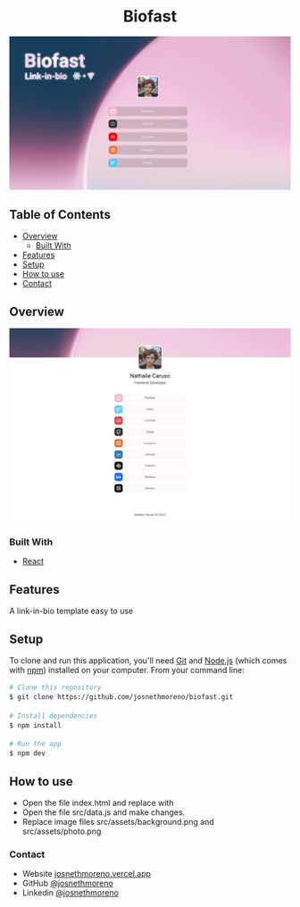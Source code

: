 <h1 align="center">Biofast</h1>

![screenshot](src/assets/preview/portada.png)

<!-- TABLE OF CONTENTS -->

## Table of Contents

- [Overview](#overview)
  - [Built With](#built-with)
- [Features](#features)
- [Setup](#setup)
- [How to use](#how-to-use)
- [Contact](#contact)

<!-- OVERVIEW -->

## Overview

![screenshot](src/assets/preview/preview.png)

### Built With

<!-- This section should list any major frameworks that you built your project using. Here are a few examples.-->

- [React](https://reactjs.org/)

## Features

A link-in-bio template easy to use

## Setup

<!-- For example: -->

To clone and run this application, you'll need [Git](https://git-scm.com) and [Node.js](https://nodejs.org/en/download/) (which comes with [npm](http://npmjs.com)) installed on your computer. From your command line:

```bash
# Clone this repository
$ git clone https://github.com/josnethmoreno/biofast.git

# Install dependencies
$ npm install

# Run the app
$ npm dev
```

## How to use

- Open the file index.html and replace <title>Biofast</title> with <title>Your Name</title>
- Open the file src/data.js and make changes.
- Replace image files src/assets/background.png and src/assets/photo.png

### Contact

- Website [josnethmoreno.vercel.app](https://josnethmoreno.vercel.app)
- GitHub [@josnethmoreno](https://github.com/josnethmoreno)
- Linkedin [@josnethmoreno](https://linkedin.com/in/josnethmoreno)
